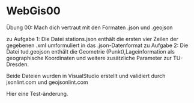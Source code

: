 # WebGis00
Übung 00: Mach dich vertraut mit den Formaten .json und .geojson

zu Aufgabe 1: Die Datei stations.json enthält die ersten vier Zeilen der gegebenen .xml umformuliert in das .json-Datenformat
zu Aufgabe 2: Die Datei tud.geojson enthält die Geometrie (Punkt),Lageinformation als geographische Koordinaten und weitere zusätzliche Parameter zur TU-Dresden. 

Beide Dateien wurden in VisualStudio erstellt und validiert durch jsonlint.com und geojsonlint.com

Hier eine Test-änderung.
